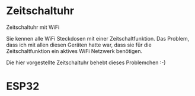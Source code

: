 # Zeitschaltuhr
Zeitschaltuhr mit WiFi

Sie kennen alle WiFi Steckdosen mit einer Zeitschaltfunktion.
Das Problem, dass ich mit allen diesen Geräten hatte war, dass sie für die Zeitschaltfunktion ein aktives WiFi Netzwerk benötigen.

Die hier vorgestellte Zeitschaltuhr behebt dieses Problemchen :-)

# ESP32


